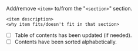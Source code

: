 Add/remove `<item>` to/from the "`<section>`" section.

```
<item description>
<why item fits/doesn't fit in that section>
```

- [ ] Table of contents has been updated (if needed).
- [ ] Contents have been sorted alphabetically.
